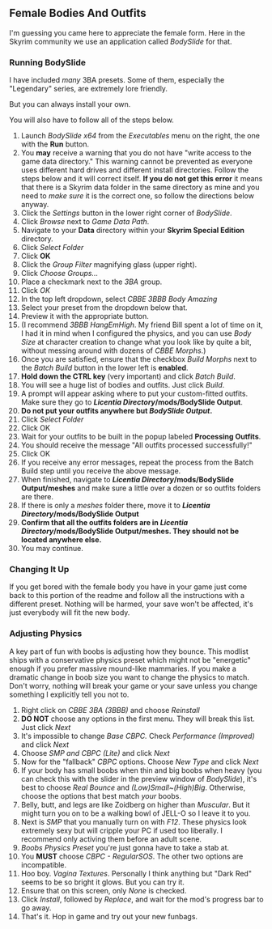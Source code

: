 ##  Female Bodies And Outfits

I'm guessing you came here to appreciate the female form. Here in the Skyrim community we use an application called _BodySlide_ for that.

### Running BodySlide

I have included _many_ 3BA presets. Some of them, especially the "Legendary" series, are extremely lore friendly.

But you can always install your own.

You will also have to follow all of the steps below.

1. Launch _BodySlide x64_ from the _Executables_ menu on the right, the one with the **Run** button. 
3. You **may** receive a warning that you do not have "write access to the game data directory." This warning cannot be prevented as everyone uses different hard drives and different install directories. Follow the steps below and it will correct itself. **If you do not get this error** it means that there is a Skyrim data folder in the same directory as mine and you need to _make sure_ it is the correct one, so follow the directions below anyway.
4. Click the _Settings_ button in the lower right corner of _BodySlide_.	
5. Click _Browse_ next to _Game Data Path_.	
6. Navigate to your **Data** directory within your **Skyrim Special Edition** directory.
7. Click _Select Folder_
8. Click **OK**
9. Click the _Group Filter_ magnifying glass (upper right). 
10. Click _Choose Groups..._
11. Place a checkmark next to the _3BA_ group.
13. Click _OK_
14. In the top left dropdown, select _CBBE 3BBB Body Amazing_
15. Select your preset from the dropdown below that. 
16. Preview it with the appropriate button.
17. (I recommend _3BBB HangEmHigh_. My friend Bill spent a lot of time on it, I had it in mind when I configured the physics, and you can use _Body Size_ at character creation to change what you look like by quite a bit, without messing around with dozens of _CBBE Morphs_.)
18. Once you are satisfied, ensure that the checkbox _Build Morphs_ next to the _Batch Build_ button in the lower left is **enabled**.	
19. **Hold down the CTRL key** (very important) and click _Batch Build_. 
20. You will see a huge list of bodies and outfits. Just click _Build_.
21. A prompt will appear asking where to put your custom-fitted outfits. Make sure they go to **_Licentia Directory_/mods/BodySlide Output**.
22. **Do not put your outfits anywhere but _BodySlide Output_.**
23. Click _Select Folder_
25. Click OK
26. Wait for your outfits to be built in the popup labeled **Processing Outfits**.
27. You should receive the message "All outfits processed successfully!"
28. Click OK
29. If you receive any error messages, repeat the process from the Batch Build step until you receive the above message.
30. When finished, navigate to **_Licentia Directory_/mods/BodySlide Output/meshes** and make sure a little over a dozen or so outfits folders are there.
31. If there is only a _meshes_ folder there, move it to **_Licentia Directory_/mods/BodySlide Output**
32. **Confirm that all the outfits folders are in _Licentia Directory_/mods/BodySlide Output/meshes. They should not be located anywhere else.**
33. You may continue.

### Changing It Up

If you get bored with the female body you have in your game just come back to this portion of the readme and follow all the instructions with a different preset. Nothing will be harmed, your save won't be affected, it's just everybody will fit the new body.

### Adjusting Physics

A key part of fun with boobs is adjusting how they bounce. This modlist ships with a conservative physics preset which might not be "energetic" enough if you prefer massive mound-like mammaries. If you make a dramatic change in boob size you want to change the physics to match. Don't worry, nothing will break your game or your save unless you change something I explicitly tell you not to.

1. Right click on _CBBE 3BA (3BBB)_ and choose _Reinstall_
2. **DO NOT** choose any options in the first menu. They will break this list. Just click _Next_
3. It's impossible to change _Base CBPC._ Check _Performance (Improved)_ and click _Next_
4. Choose _SMP and CBPC (Lite)_ and click _Next_
5. Now for the "fallback" _CBPC_ options. Choose _New Type_ and click _Next_
7. If your body has small boobs when thin and big boobs when heavy (you can check this with the slider in the preview window of _BodySlide_), it's best to choose _Real Bounce_ and _(Low)Small~(High)Big_. Otherwise, choose the options that best match _your_ boobs.
8. Belly, butt, and legs are like Zoidberg on higher than _Muscular_. But it might turn you on to be a walking bowl of JELL-O so I leave it to you.
10. Next is _SMP_ that you manually turn on with _F12_. These physics look extremely sexy but will cripple your PC if used too liberally. I recommend only activing them before an adult scene.
11. _Boobs Physics Preset_ you're just gonna have to take a stab at.
12. You **MUST** choose _CBPC - RegularSOS_. The other two options are incompatible.
13. Hoo boy. _Vagina Textures_. Personally I think anything but "Dark Red" seems to be so bright it glows. But you can try it.
14. Ensure that on this screen, only _None_ is checked.
15. Click _Install_, followed by _Replace_, and wait for the mod's progress bar to go away.
16. That's it. Hop in game and try out your new funbags.
